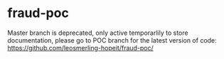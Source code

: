 # fraud-poc

Master branch is deprecated, only active temporarlily to store documentation,
please go to POC branch for the latest version of code: https://github.com/leosmerling-hopeit/fraud-poc/


